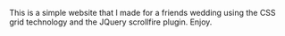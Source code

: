This is a simple website that I made for a friends wedding using the CSS grid technology and the JQuery scrollfire plugin.  Enjoy.  